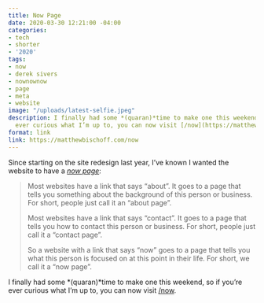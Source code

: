 ```yaml
---
title: Now Page
date: 2020-03-30 12:21:00 -04:00
categories:
- tech
- shorter
- '2020'
tags:
- now
- derek sivers
- nownownow
- page
- meta
- website
image: "/uploads/latest-selfie.jpeg"
description: I finally had some *(quaran)*time to make one this weekend, so if you’re
  ever curious what I’m up to, you can now visit [/now](https://matthewbischoff.com/now).
format: link
link: https://matthewbischoff.com/now
---
```


Since starting on the site redesign last year, I’ve known I wanted the website to have a *[now page](https://nownownow.com/about)*:

> Most websites have a link that says “about”. It goes to a page that tells you something about the background of this person or business. For short, people just call it an “about page”.
> 
> Most websites have a link that says “contact”. It goes to a page that tells you how to contact this person or business. For short, people just call it a “contact page”.
> 
> So a website with a link that says “now” goes to a page that tells you what this person is focused on at this point in their life. For short, we call it a “now page”.

I finally had some *(quaran)*time to make one this weekend, so if you’re ever curious what I’m up to, you can now visit [/now](https://matthewbischoff.com/now).
